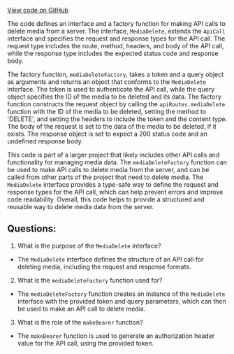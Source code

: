 [View code on GitHub](https://github.com/technologiestiftung/kulturdaten-frontend/blob/master/lib/api/routes/media/delete.ts)

The code defines an interface and a factory function for making API calls to delete media from a server. The interface, `MediaDelete`, extends the `ApiCall` interface and specifies the request and response types for the API call. The request type includes the route, method, headers, and body of the API call, while the response type includes the expected status code and response body.

The factory function, `mediaDeleteFactory`, takes a token and a query object as arguments and returns an object that conforms to the `MediaDelete` interface. The token is used to authenticate the API call, while the query object specifies the ID of the media to be deleted and its data. The factory function constructs the request object by calling the `apiRoutes.mediaDelete` function with the ID of the media to be deleted, setting the method to 'DELETE', and setting the headers to include the token and the content type. The body of the request is set to the data of the media to be deleted, if it exists. The response object is set to expect a 200 status code and an undefined response body.

This code is part of a larger project that likely includes other API calls and functionality for managing media data. The `mediaDeleteFactory` function can be used to make API calls to delete media from the server, and can be called from other parts of the project that need to delete media. The `MediaDelete` interface provides a type-safe way to define the request and response types for the API call, which can help prevent errors and improve code readability. Overall, this code helps to provide a structured and reusable way to delete media data from the server.
## Questions: 
 1. What is the purpose of the `MediaDelete` interface?
- The `MediaDelete` interface defines the structure of an API call for deleting media, including the request and response formats.

2. What is the `mediaDeleteFactory` function used for?
- The `mediaDeleteFactory` function creates an instance of the `MediaDelete` interface with the provided token and query parameters, which can then be used to make an API call to delete media.

3. What is the role of the `makeBearer` function?
- The `makeBearer` function is used to generate an authorization header value for the API call, using the provided token.